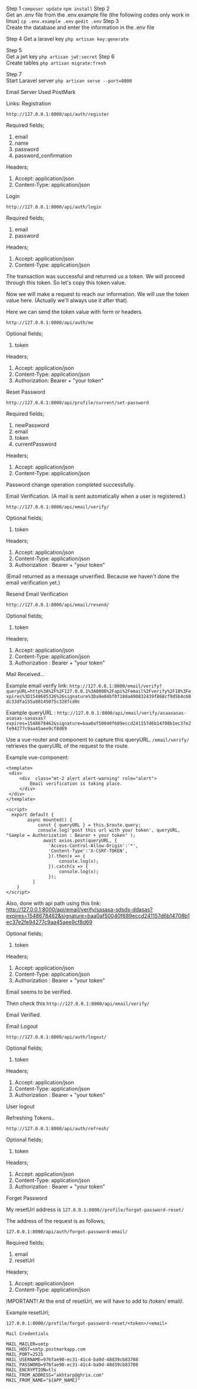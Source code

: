 Step 1
	 ```composer update```
	 ```npm install```
Step 2	 
 Get an .env file from the .env.example file
	 (the following codes only work in linux)
	 ```cp .env.example .env```
	 ```gedit .env```
Step 3	 
Create the database and enter the information in the .env file

Step 4
Get a laravel key
	 ```php artisan key:generate```

Step 5 	 
Get a jwt key
	 ```php artisan jwt:secret```
Step 6	 
Create tables
	 ```php artisan migrate:fresh```

Step 7	 
Start Laravel server
	```php artisan serve --port=8000```

Email Server Used PostMark

Links: 
Registration

```http://127.0.0.1:8000/api/auth/register```

Required fields;

 1. email
 2. name
 3. password
 4. password_confirmation
 
 Headers;
 
 1. Accept: application/json
 2. Content-Type: application/json
 


Login

```http://127.0.0.1:8000/api/auth/login```

Required fields;

 1. email
 2. password
 
  Headers;
 
 1. Accept: application/json
 2. Content-Type: application/json
 
 

The transaction was successful and returned us a token. We will proceed through this token. So let's copy this token value.

Now we will make a request to reach our information. We will use the token value here. (Actually we'll always use it after that).

Here we can send the token value with form or headers. 

```http://127.0.0.1:8000/api/auth/me```

Optional fields;

 1. token
 
  Headers;
 
 1. Accept: application/json
 2. Content-Type: application/json
 3. Authorization: Bearer + "your token"
 
 Reset Password

```http://127.0.0.1:8000/api/profile/current/set-password```

Required fields;

 1. newPassword
 2. email
 3. token
 4. currentPassword
 
  Headers;
 
 1. Accept: application/json
 2. Content-Type: application/json
 

Password change operation completed successfully. 

Email Verification. (A mail is sent automatically when a user is registered.)

```http://127.0.0.1:8000/api/email/verify/```

Optional fields;

 1. token
 
  Headers;
 
 1. Accept: application/json
 2. Content-Type: application/json
 3. Authorization : Bearer + "your token"


(Email returned as a message unverified. Because we haven't done the email verification yet.)

Resend Email Verification

```http://127.0.0.1:8000/api/email/resend/```

Optional fields;

 1. token
 
  Headers;
 
 1. Accept: application/json
 2. Content-Type: application/json
 3. Authorization : Bearer + "your token"
 
 
Mail Received...


Example email verify link: 
```http://127.0.0.1:8000/email/verify?queryURL=http%3A%2F%2F127.0.0.1%3A8000%2Fapi%2Femail%2Fverify%2F10%3Fexpires%3D1548685326%26signature%3Da9e04bf0f188a490832439f868cf9d5b4c60dc33dfa155a80145075c328fcd0c```

Example queryURL :
```http://127.0.0.1:8000/api/email/verify/asaasasas-asasas-sasasas?expires=1548678462&signature=baa0af50040f689eccd241157d6b14708b1ec37e2fe94277c9aa45aee9cf8d69```

Use a vue-router and component to capture this queryURL. ```/email/verify/``` retrieves the queryURL of the request to the route.

Example vue-component: 
```
<template>  
 <div> 
	 <div  class="mt-2 alert alert-warning" role="alert">
		 Email verification is taking place.  
	 </div>  
 </div>
</template>  
  
<script>  
  export default {  
        async mounted() { 
            const { queryURL } = this.$route.query;  
			console.log('post this url with your token', queryURL, "Sample = Authorization : Bearer + your token" );  
			  await axios.post(queryURL, {  
                'Access-Control-Allow-Origin':'*',  
				'Content-Type':'X-CSRF-TOKEN',  
				}).then(x => {  
	                console.log(x);  
				}).catch(x => {  
	                console.log(x);  
				});  
		  }  
    }  
</script>
```

Also, done with api path using this link:
http://127.0.0.1:8000/api/email/verify/sasasa-sdsds-ddasas?expires=1548678462&signature=baa0af50040f689eccd241157d6b14708b1ec37e2fe94277c9aa45aee9cf8d69

Optional fields;

 1. token
 
  Headers;
 
 1. Accept: application/json
 2. Content-Type: application/json
 3. Authorization : Bearer + "your token"
 
 

Email seems to be verified. 

Then check this 
```http://127.0.0.1:8000/api/email/verify/```

Email Verified.

Email Logout

```http://127.0.0.1:8000/api/auth/logout/```

Optional fields;

 1. token
 
  Headers;
 
 1. Accept: application/json
 2. Content-Type: application/json
 3. Authorization : Bearer + "your token"

User logout

Refreshing Tokens..

```http://127.0.0.1:8000/api/auth/refresh/```

Optional fields;

 1. token
 
  Headers;
 
 1. Accept: application/json
 2. Content-Type: application/json
 3. Authorization : Bearer + "your token"

Forget Password

My resetUrl address is ```127.0.0.1:8000//profile/forgot-password-reset/```

The address of the request is as follows;

```127.0.0.1:8000/api/auth/forgot-password-email/```

Required fields;

 1. email
 2. resetUrl
 
  Headers;
 
 1. Accept: application/json
 2. Content-Type: application/json

IMPORTANT! At the end of resetUrl, we will have to add  to /token/ email/.

Example resetUrl;

```127.0.0.1:8000//profile/forgot-password-reset/<token>/<email>```


<template>  
</template>  
  
<script>  
  import router from 'vue-router';  
  export default {  
        name: "ForgotPasswordEmail",  
		data() {  
            return {  
                token:'',  
				email:'',  
				password:'testpasswords', //Input incoming data (model="password")  
			 }  
		  },  
		 async created() {  
	            this.token = this.$route.params.token;  
				this.email = this.$route.params.email;  
				await axios.post('http://127.0.0.1:8000/api/auth/forgot-password-reset/',  
				  { 
                    token: this.token,  
					email: this.email,  
					password: this.password,  
				  },  
				  {  
	                'Access-Control-Allow-Origin':'*',  
					'Content-Type':'multipart/form-data',  
					'Accept':'application/json',  
				 }).then(response => {  
		              console.log(response.data.message)  
		         })  
	              .catch(error => {  
	                    console.error(error.response.data.message)  
                });  
		  }  
	    }  
</script>
```
Mail Credentials

MAIL_MAILER=smtp
MAIL_HOST=smtp.postmarkapp.com
MAIL_PORT=2525
MAIL_USERNAME=976fae90-ec31-41c4-ba9d-48d39cb83708
MAIL_PASSWORD=976fae90-ec31-41c4-ba9d-48d39cb83708
MAIL_ENCRYPTION=tls
MAIL_FROM_ADDRESS="akhtarp@ghrix.com"
MAIL_FROM_NAME="${APP_NAME}"
